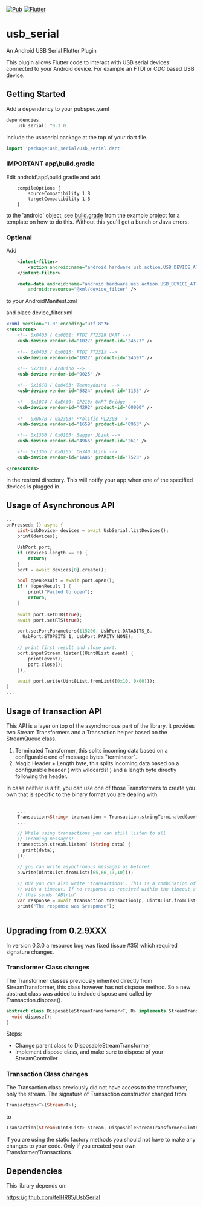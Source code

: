 [![Pub](https://img.shields.io/pub/v/usb_serial.svg)](https://pub.dartlang.org/packages/usb_serial) [![Flutter](https://github.com/altera2015/usbserial/actions/workflows/flutter.yml/badge.svg)](https://github.com/altera2015/usbserial/actions/workflows/flutter.yml)

# usb_serial

An Android USB Serial Flutter Plugin

This plugin allows Flutter code to interact with USB serial devices connected to your Android device. For example an FTDI or CDC based USB device.

## Getting Started

Add a dependency to your pubspec.yaml

```dart
dependencies:
	usb_serial: ^0.3.0
```

include the usbserial package at the top of your dart file.

```dart
import 'package:usb_serial/usb_serial.dart'
```

### IMPORTANT app\build.gradle

Edit android\app\build.gradle and add 

```
    compileOptions {
        sourceCompatibility 1.8
        targetCompatibility 1.8
    }
```

to the 'android' object, see [build.grade](https://raw.githubusercontent.com/altera2015/usbserial/master/example/android/app/build.gradle) 
from the example project for a template on how to do this. Without this you'll get a bunch or Java 
errors.

### Optional

Add 
```xml
	<intent-filter>
		<action android:name="android.hardware.usb.action.USB_DEVICE_ATTACHED" />
	</intent-filter>

	<meta-data android:name="android.hardware.usb.action.USB_DEVICE_ATTACHED"
		android:resource="@xml/device_filter" />
```
to your AndroidManifest.xml

and place device_filter.xml 

```xml
<?xml version="1.0" encoding="utf-8"?>
<resources>
    <!-- 0x0403 / 0x6001: FTDI FT232R UART -->
    <usb-device vendor-id="1027" product-id="24577" />
    
    <!-- 0x0403 / 0x6015: FTDI FT231X -->
    <usb-device vendor-id="1027" product-id="24597" />

    <!-- 0x2341 / Arduino -->
    <usb-device vendor-id="9025" />

    <!-- 0x16C0 / 0x0483: Teensyduino  -->
    <usb-device vendor-id="5824" product-id="1155" />

    <!-- 0x10C4 / 0xEA60: CP210x UART Bridge -->
    <usb-device vendor-id="4292" product-id="60000" />
    
    <!-- 0x067B / 0x2303: Prolific PL2303 -->
    <usb-device vendor-id="1659" product-id="8963" />

    <!-- 0x1366 / 0x0105: Segger JLink -->
    <usb-device vendor-id="4966" product-id="261" />

    <!-- 0x1366 / 0x0105: CH340 JLink -->
    <usb-device vendor-id="1A86" product-id="7523" />

</resources>
```

in the res/xml directory. This will notify your app when one of the specified devices
is plugged in.

## Usage of Asynchronous API

```dart
...
onPressed: () async {
	List<UsbDevice> devices = await UsbSerial.listDevices();
	print(devices);

	UsbPort port;
	if (devices.length == 0) {
		return;
	}
	port = await devices[0].create();

	bool openResult = await port.open();
	if ( !openResult ) {
		print("Failed to open");
		return;
	}
	
	await port.setDTR(true);
	await port.setRTS(true);

	port.setPortParameters(115200, UsbPort.DATABITS_8,
	  UsbPort.STOPBITS_1, UsbPort.PARITY_NONE);

	// print first result and close port.
	port.inputStream.listen((Uint8List event) {
		print(event);
		port.close();
	});

	await port.write(Uint8List.fromList([0x10, 0x00]));
}
...
```

## Usage of transaction API

This API is a layer on top of the asynchronous part of the library. It provides two
Stream Transformers and a Transaction helper based on the StreamQueue class.

1. Terminated Transformer, this splits incoming data based on a configurable end of message bytes "terminator".
2. Magic Header + Length byte, this splits incoming data based on a configurable header ( with wildcards! ) and a length byte directly following the header.

In case neither is a fit, you can use one of those Transformers to create you own that is specific 
to the binary format you are dealing with.

```dart
	
    ...
    Transaction<String> transaction = Transaction.stringTerminated(port.inputStream, Uint8List.fromList([13,10]));
    ...

    // While using transactions you can still listen to all 
    // incoming messages!    
    transaction.stream.listen( (String data) {
      print(data);
    });

    // you can write asynchronous messages as before!
    p.write(Uint8List.fromList([65,66,13,10]));
    
    // BUT you can also write 'transactions'. This is a combination of a flush, write and wait for response
    // with a timeout. If no response is received within the timeout a null value is returned.
    // this sends "AB\r\n"
    var response = await transaction.transaction(p, Uint8List.fromList([65,66,13,10]), Duration(seconds: 1) );
    print("The response was $response");
    
```

## Upgrading from 0.2.9XXX


In version 0.3.0 a resource bug was fixed (issue #35) which required signature 
changes.


### Transformer Class changes

The Transformer classes previously inherited directly from StreamTransformer, this class 
however has not dispose method. So a new abstract class was added to include dispose and 
called by Transaction.dispose().

```dart
abstract class DisposableStreamTransformer<T, R> implements StreamTransformer<T, R> {
  void dispose();
}
```

Steps:

* Change parent class to DisposableStreamTransformer
* Implement dispose class, and make sure to dispose of your StreamController
   
### Transaction Class changes

The Transaction class previously did not have access to the transformer, only the stream. 
The signature of Transaction constructor changed from

```dart
Transaction<T>(Stream<T>);
```

to 

```dart
Transaction(Stream<Uint8List> stream, DisposableStreamTransformer<Uint8List, T> transformer);
```

If you are using the static factory methods you should not have to make any changes to your
code. Only if you created your own Transformer/Transactions.

## Dependencies

This library depends on:

https://github.com/felHR85/UsbSerial